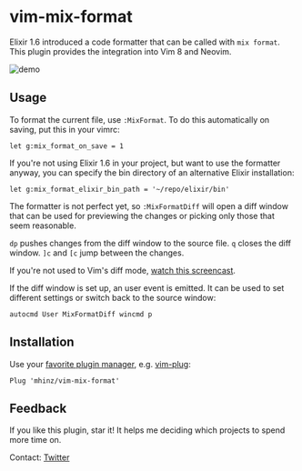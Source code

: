 # vim-mix-format

Elixir 1.6 introduced a code formatter that can be called with `mix format`.
This plugin provides the integration into Vim 8 and Neovim.

![demo](demo.gif)

## Usage

To format the current file, use `:MixFormat`. To do this automatically on
saving, put this in your vimrc:

```vim
let g:mix_format_on_save = 1
```

If you're not using Elixir 1.6 in your project, but want to use the formatter
anyway, you can specify the bin directory of an alternative Elixir installation:

```vim
let g:mix_format_elixir_bin_path = '~/repo/elixir/bin'
```

The formatter is not perfect yet, so `:MixFormatDiff` will open a diff window
that can be used for previewing the changes or picking only those that seem
reasonable.

`dp` pushes changes from the diff window to the source file. `q` closes the diff
window. `]c` and `[c` jump between the changes.

If you're not used to Vim's diff mode, [watch this
screencast](http://vimcasts.org/episodes/comparing-buffers-with-vimdiff).

If the diff window is set up, an user event is emitted. It can be used to set
different settings or switch back to the source window:

```vim
autocmd User MixFormatDiff wincmd p
```

## Installation

Use your [favorite plugin manager](https://github.com/mhinz/vim-galore#managing-plugins), e.g.
[vim-plug](https://github.com/junegunn/vim-plug):

    Plug 'mhinz/vim-mix-format'

## Feedback

If you like this plugin, star it! It helps me deciding which projects to spend
more time on.

Contact: [Twitter](https://twitter.com/_mhinz_)
